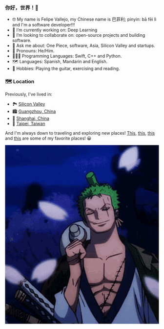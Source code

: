 ### 你好，世界！👋

- 🤓 My name is Felipe Vallejo, my Chinese name is 巴菲利; pinyin: bā fēi lì and I'm a software developer!!!
- 🔭 I’m currently working on: Deep Learning
- 🧠 I’m looking to collaborate on: open-source projects and building software.
- 💬 Ask me about: One Piece, software, Asia, Silicon Valley and startups.
- 🤖 Pronouns: He/Him.
- 👨🏻‍💻 Programming Languages: Swift, C++ and Python.
- 🗺 Languages: Spanish, Mandarin and English.
- 🎸 Hobbies: Playing the guitar, exercising and reading.

### 🗺️ Location
Previously, I've lived in:
- 🏞️ [Silicon Valley](https://goo.gl/maps/GWLDRnNwQCtEMJnW9)
- 🏙️ [Guangzhou, China](https://goo.gl/maps/rXy8eGTeiu6FmaWt5)
- 🌇 [Shanghai, China](https://goo.gl/maps/UUdk3EqW9w1e4EYf8)
- 🌃 [Taipei, Taiwan](https://goo.gl/maps/e87N3rC1XVraWza9A)

And I'm always down to traveling and exploring new places! [This](https://goo.gl/maps/QCQXiANw8hycFSPZA), [this](https://goo.gl/maps/UM5P1JjBM5uzPxfs5), [this](https://goo.gl/maps/v9KAhvrshE5c2hsL7) and [this](https://goo.gl/maps/rzHPX1Di6ZBkfAzbA) are some of my favorite places! 😀

<p align="center">
  <img src="zoro.gif"/>
</p>
